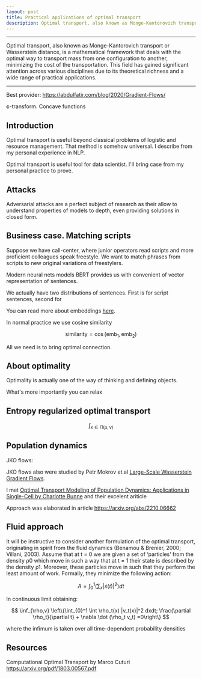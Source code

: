 ```yaml
---
layout: post
title: Practical applications of optimal transport
description: Optimal transport, also known as Monge-Kantorovich transport or Wasserstein distance, is a mathematical framework that deals with the optimal way to transport mass from one configuration to another, minimizing the cost of the transportation. This field has gained significant attention across various disciplines due to its theoretical richness and a wide range of practical applications. 
---
```


---

Optimal transport, also known as Monge-Kantorovich transport or Wasserstein distance, is a mathematical framework that deals with the optimal way to transport mass from one configuration to another, minimizing the cost of the transportation. This field has gained significant attention across various disciplines due to its theoretical richness and a wide range of practical applications. 

---

Best provider:
https://abdulfatir.com/blog/2020/Gradient-Flows/


$\textbf{c}$-transform. Concave functions



## Introduction



Optimal transport is useful beyond classical problems of logistic and resource management. That method is somehow universal. I describe from my personal experience in NLP.

Optimal transport is useful tool for data scientist. I'll bring case from my personal practice to prove.

## Attacks

Adversarial attacks are a perfect subject of research as their allow to understand properties of models to depth, even providing solutions in closed form.

## Business case. Matching scripts

Suppose we have call-center, where junior operators read scripts and more proficient colleagues speak freestyle. We want to match phrases from scripts to new original variations of freestylers. 

Modern neural nets models BERT provides us with convenient of vector representation of sentences.

We actually have two distributions of sentences. First is for script sentences, second for 

You can read more about embeddings [here](https://www.turing.com/kb/guide-on-word-embeddings-in-nlp).

In normal practice we use cosine similarity

$$
    \text{similarity} = \cos(\text{emb}_1,\text{emb}_2)
$$

All we need is to bring optimal connection.
## About optimality

Optimality is actually one of the way of thinking and defining objects. 


What's more importantly you can relax 


## Entropy regularized optimal transport

$$
    \int_{x \in \Pi(\mu,\nu)}
$$

## Population dynamics

JKO flows:


JKO flows also were studied by  Petr Mokrov et.al [Large-Scale Wasserstein Gradient Flows](https://arxiv.org/abs/2106.00736).

I met 
[Optimal Transport Modeling of Population Dynamics: Applications in Single-Cell by Charlotte Bunne](https://www.youtube.com/watch?v=XODDkScHIVc)  and their excelent ariticle 


Approach was elaborated in article https://arxiv.org/abs/2210.06662





## Fluid approach

It will be instructive to consider another formulation of the optimal transport, originating in spirit
from the fluid dynamics (Benamou & Brenier, 2000; Villani, 2003). Assume that at t = 0 we are
given a set of ‘particles’ from the density ρ0 which move in such a way that at t = 1 their state
is described by the density ρ1. Moreover, these particles move in such that they perform the least
amount of work. Formally, they minimize the following action:

$$
    A= \int_{0}^{1} \left(\sum_{x} |\dot{x}(t)|^2\right)dt
$$

In continuous limit obtaining:

$$
    \inf_{\rho,v} \left\{\int_{0}^1 \int \rho_t(x) |v_t(x)|^2 dxdt; \frac{\partial \rho_t}{\partial t} + \nabla \dot (\rho_t v_t) =0\right\}
$$

where the infimum is taken over all time-dependent probability densities

## Resources
Computational Optimal Transport by Marco Cuturi
https://arxiv.org/pdf/1803.00567.pdf